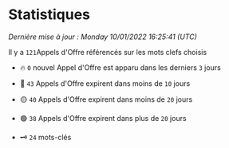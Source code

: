 # Statistiques


_Dernière mise à jour : Monday 10/01/2022 16:25:41 (UTC)_ 

Il y a `121`Appels d'Offre référencés sur les mots clefs choisis

- 🔥 `0` nouvel Appel d'Offre est apparu dans les derniers `3` jours
- 🔴  `43` Appels d'Offre expirent dans moins de `10` jours
- 🟡  `40` Appels d'Offre expirent dans moins de `20` jours
- 🟢  `38` Appels d'Offre expirent dans plus de `20` jours

- 🗝 `24` mots-clés